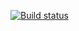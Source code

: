 [![Build status](https://ci.appveyor.com/api/projects/status/o9tcv62fpopf6hpc?svg=true)](https://ci.appveyor.com/project/Timurandteam/bdd)